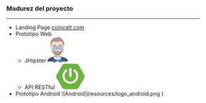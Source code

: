 ### Madurez del proyecto
-----------------------
- Landing Page [coincelt.com](http://www.coincelt.com) <!-- .element: style="color:#2A5DB0;" -->
- Prototipo Web<!-- .element: class="fragment fade-in" data-fragment-index="1" -->
  - JHipster <!-- .element: class="fragment fade-in" data-fragment-index="1" --> ![JHipster](resources/logo-jhipster-small.png) <!-- .element: class="fragment fade-in" data-fragment-index="2" style="border:0px; box-shadow: 0 0 0 rgba(0, 0, 0, 0); vertical-align: middle;" data-fragment-index="1" -->
  - API RESTful <!-- .element: class="fragment fade-in" data-fragment-index="1" --> ![Spring Boot](resources/logo-spring-boot.png )<!-- .element: style="border:0px; box-shadow: 0 0 0 rgba(0, 0, 0, 0); vertical-align: middle;" data-fragment-index="1" -->
- <!-- .element: class="fragment fade-in" data-fragment-index="2" -->Prototipo Android ![Android](resources/logo_android.png )<!-- .element: style="border:0px; box-shadow: 0 0 0 rgba(0, 0, 0, 0); vertical-align: middle;" data-fragment-index="3" -->